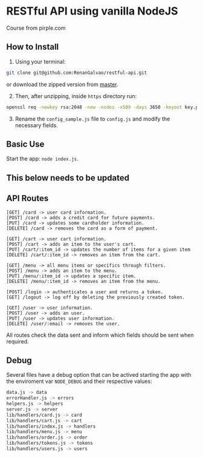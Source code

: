 # RESTful API using vanilla NodeJS
Course from pirple.com

## How to Install
1. Using your terminal: 
```sh
git clone git@github.com:RenanGalvao/restful-api.git
```

or download the zipped version from [master](https://github.com/RenanGalvao/restful-api/archive/master.zip).

2. Then, after unzipping, inside `https` directory run:
```sh
openssl req -newkey rsa:2048 -new -nodes -x509 -days 3650 -keyout key.pen -out cert.pen
```
3. Rename the `config_sample.js` file to `config.js` and modify the necessary fields.

## Basic Use
Start the app: `node index.js`.


## This below needs to be updated
## API Routes
```
[GET] /card -> user card information.
[POST] /card -> adds a credit card for future payments.
[PUT] /card -> updates some cardholder information.
[DELETE] /card -> removes the card as a form of payment.

[GET] /cart -> user cart information.
[POST] /cart -> adds an item to the user's cart.
[PUT] /cart/:item_id -> updates the number of items for a given item
[DELETE] /cart/:item_id -> removes an item from the cart.

[GET] /menu -> all menu items or specifics through filters.
[POST] /menu -> adds an item to the menu.
[PUT] /menu/:item_id -> updates a specific item.
[DELETE] /menu/:item_id -> removes an item from the menu.

[POST] /login -> authenticates a user and returns a token.
[GET] /logout -> log off by deleting the previously created token.

[GET] /user -> user information.
[POST] /user -> adds an user.
[PUT] /user -> updates user information.
[DELETE] /user/:email -> removes the user.
```
All routes check the data sent and inform which fields should be sent when required.

## Debug
Several files have a debug option that can be actived starting the app with the enviroment var `NODE_DEBUG` and their respective values:
```sh
data.js -> data
errorHandler.js -> errors
helpers.js -> helpers
server.js -> server
lib/handlers/card.js -> card
lib/handlers/cart.js -> cart
lib/handlers/index.js -> handlers
lib/handlers/menu.js -> menu
lib/handlers/order.js -> order
lib/handlers/tokens.js -> tokens
lib/handlers/users.js -> users
```
